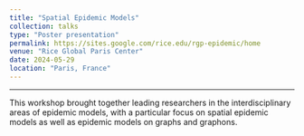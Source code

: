 ```yaml
---
title: "Spatial Epidemic Models"
collection: talks
type: "Poster presentation"
permalink: https://sites.google.com/rice.edu/rgp-epidemic/home
venue: "Rice Global Paris Center"
date: 2024-05-29
location: "Paris, France"
---
```








---


This workshop brought together leading researchers in the interdisciplinary areas of epidemic models, with a particular focus on spatial epidemic models as well as epidemic models on graphs and graphons. 